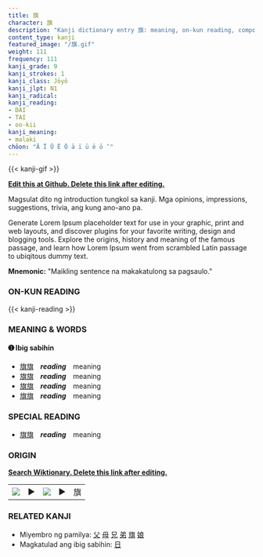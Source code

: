 ```yaml
---
title: 旗
character: 旗
description: "Kanji dictionary entry 旗: meaning, on-kun reading, compounds, origin, related kanji"
content_type: kanji
featured_image: "/旗.gif"
weight: 111
frequency: 111
kanji_grade: 9
kanji_strokes: 1
kanji_class: Jōyō
kanji_jlpt: N1
kanji_radical: 
kanji_reading: 
- DAI
- TAI
- oo-kii
kanji_meaning:
- malaki
chōon: "Ā Ī Ū Ē Ō ā ī ū ē ō ’"
---
```

[//]: # (Don't edit the line below. Kanji animated GIF code is automatically generated.)
{{< kanji-gif >}}

[//]: # (Edit below this line.)

**[Edit this at Github. Delete this link after editing.](https://github.com/tim0g/tim/tree/main/content/kanji/旗/index.md)**

Magsulat dito ng introduction tungkol sa kanji. Mga opinions, impressions, suggestions, trivia, ang kung ano-ano pa.

Generate Lorem Ipsum placeholder text for use in your graphic, print and web layouts, and discover plugins for your favorite writing, design and blogging tools. Explore the origins, history and meaning of the famous passage, and learn how Lorem Ipsum went from scrambled Latin passage to ubiqitous dummy text.
 
**Mnemonic:** "Maikling sentence na makakatulong sa pagsaulo."

### ON-KUN READING

[//]: # (Don't edit the line below. ON-KUN READING code is automatically generated.)
{{< kanji-reading >}}

### MEANING & WORDS

#### ➊ **Ibig sabihin**
  - [旗](../旗)[旗](../旗)　***reading***　meaning
  - [旗](../旗)[旗](../旗)　***reading***　meaning
  - [旗](../旗)[旗](../旗)　***reading***　meaning
  - [旗](../旗)[旗](../旗)　***reading***　meaning

### SPECIAL READING
  - [旗](../旗)[旗](../旗)　***reading***　meaning

### ORIGIN

**[Search Wiktionary. Delete this link after editing.](https://wiktionary.org/wiki/旗)**
<table class="kanji-table"><tr><td>
<img src="60px-旗-bronze.svg.png">
</td><td>▶</td><td>
<img src="60px-旗-oracle.svg.png">
</td><td>▶</td>
<td class="kanji-origin">旗</td>
</tr></table>

### RELATED KANJI
- Miyembro ng pamilya: [父](../父) [母](../母) [兄](../兄) [弟](../弟) [旗](../旗) [娘](../娘)
- Magkatulad ang ibig sabihin: [日](../日)
